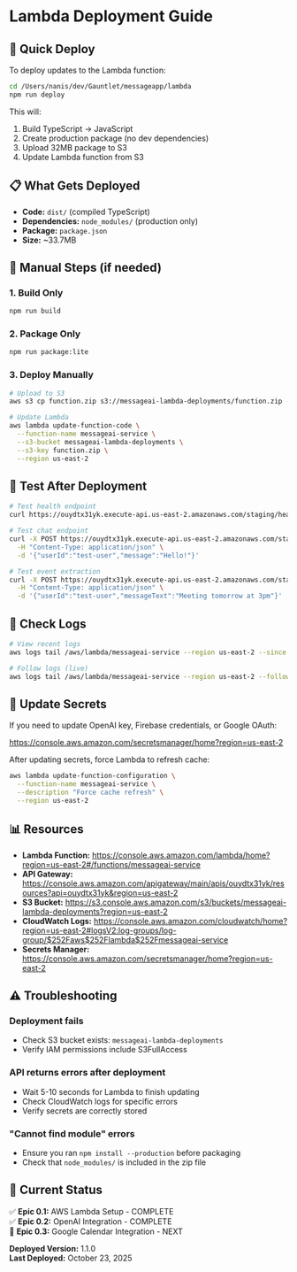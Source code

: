 # Lambda Deployment Guide

## 🚀 Quick Deploy

To deploy updates to the Lambda function:

```bash
cd /Users/nanis/dev/Gauntlet/messageapp/lambda
npm run deploy
```

This will:

1. Build TypeScript → JavaScript
2. Create production package (no dev dependencies)
3. Upload 32MB package to S3
4. Update Lambda function from S3

## 📋 What Gets Deployed

- **Code:** `dist/` (compiled TypeScript)
- **Dependencies:** `node_modules/` (production only)
- **Package:** `package.json`
- **Size:** ~33.7MB

## 🔧 Manual Steps (if needed)

### 1. Build Only

```bash
npm run build
```

### 2. Package Only

```bash
npm run package:lite
```

### 3. Deploy Manually

```bash
# Upload to S3
aws s3 cp function.zip s3://messageai-lambda-deployments/function.zip --region us-east-2

# Update Lambda
aws lambda update-function-code \
  --function-name messageai-service \
  --s3-bucket messageai-lambda-deployments \
  --s3-key function.zip \
  --region us-east-2
```

## 🧪 Test After Deployment

```bash
# Test health endpoint
curl https://ouydtx31yk.execute-api.us-east-2.amazonaws.com/staging/health

# Test chat endpoint
curl -X POST https://ouydtx31yk.execute-api.us-east-2.amazonaws.com/staging/ai/chat \
  -H "Content-Type: application/json" \
  -d '{"userId":"test-user","message":"Hello!"}'

# Test event extraction
curl -X POST https://ouydtx31yk.execute-api.us-east-2.amazonaws.com/staging/ai/extract-event \
  -H "Content-Type: application/json" \
  -d '{"userId":"test-user","messageText":"Meeting tomorrow at 3pm"}'
```

## 📝 Check Logs

```bash
# View recent logs
aws logs tail /aws/lambda/messageai-service --region us-east-2 --since 5m

# Follow logs (live)
aws logs tail /aws/lambda/messageai-service --region us-east-2 --follow
```

## 🔐 Update Secrets

If you need to update OpenAI key, Firebase credentials, or Google OAuth:

https://console.aws.amazon.com/secretsmanager/home?region=us-east-2

After updating secrets, force Lambda to refresh cache:

```bash
aws lambda update-function-configuration \
  --function-name messageai-service \
  --description "Force cache refresh" \
  --region us-east-2
```

## 📊 Resources

- **Lambda Function:** https://console.aws.amazon.com/lambda/home?region=us-east-2#/functions/messageai-service
- **API Gateway:** https://console.aws.amazon.com/apigateway/main/apis/ouydtx31yk/resources?api=ouydtx31yk&region=us-east-2
- **S3 Bucket:** https://s3.console.aws.amazon.com/s3/buckets/messageai-lambda-deployments?region=us-east-2
- **CloudWatch Logs:** https://console.aws.amazon.com/cloudwatch/home?region=us-east-2#logsV2:log-groups/log-group/$252Faws$252Flambda$252Fmessageai-service
- **Secrets Manager:** https://console.aws.amazon.com/secretsmanager/home?region=us-east-2

## ⚠️ Troubleshooting

### Deployment fails

- Check S3 bucket exists: `messageai-lambda-deployments`
- Verify IAM permissions include S3FullAccess

### API returns errors after deployment

- Wait 5-10 seconds for Lambda to finish updating
- Check CloudWatch logs for specific errors
- Verify secrets are correctly stored

### "Cannot find module" errors

- Ensure you ran `npm install --production` before packaging
- Check that `node_modules/` is included in the zip file

## 🎯 Current Status

✅ **Epic 0.1:** AWS Lambda Setup - COMPLETE  
✅ **Epic 0.2:** OpenAI Integration - COMPLETE  
🚧 **Epic 0.3:** Google Calendar Integration - NEXT

**Deployed Version:** 1.1.0  
**Last Deployed:** October 23, 2025
